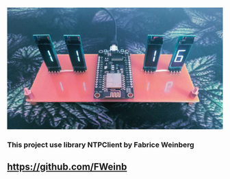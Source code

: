 ![Image alt](https://github.com/S-Sushka/ESP8266_CLOCKS/blob/main/CLOCKS.jpg)

### This project use library NTPClient by Fabrice Weinberg 
## https://github.com/FWeinb
